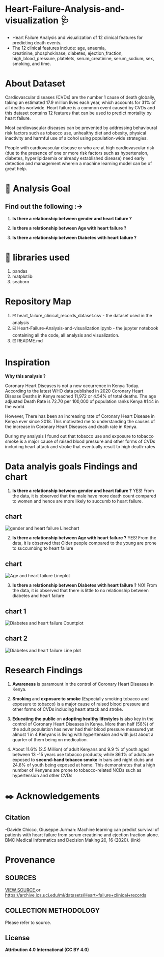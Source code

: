 # Heart-Failure-Analysis-and-visualization :stethoscope:
* Heart Failure Analysis and visualization of 12 clinical features for predicting death events.
* The 12 clinical features include: age, anaemia, creatinine_phosphokinase, diabetes, ejection_fraction, high_blood_pressure, platelets, serum_creatinine, serum_sodium, sex, smoking, and time. 

# About Dataset 
Cardiovascular diseases (CVDs) are the number 1 cause of death globally, taking an estimated 17.9 million lives each year, which accounts for 31% of all deaths worlwide.
Heart failure is a common event caused by CVDs and this dataset contains 12 features that can be used to predict mortality by heart failure.

Most cardiovascular diseases can be prevented by addressing behavioural risk factors such as tobacco use, unhealthy diet and obesity, physical inactivity and harmful use of alcohol using population-wide strategies.

People with cardiovascular disease or who are at high cardiovascular risk (due to the presence of one or more risk factors such as hypertension, diabetes, hyperlipidaemia or already established disease) need early detection and management wherein a machine learning model can be of great help.

# :dart: Analysis Goal 
## Find out the following :->

1. **Is there a relationship between gender and heart failure ?** 

2. **Is there a relationship between Age with heart failure ?** 

3. **Is there a relationship between Diabetes with heart failure ?**

# :toolbox: libraries used
1. pandas
2. matplotlib
3. seaborn


# Repository Map
1. :ballot_box_with_check: heart_failure_clinical_records_dataset.csv - the dataset used in the analysis
2. :ballot_box_with_check: Heart-Failure-Analysis-and-visualization.ipynb - the jupyter notebook containing all the code, all analysis and visualization. 
3. :ballot_box_with_check: README.md

# Inspiration
**Why this analysis ?**

Coronary Heart Diseases is not a new occurrence in Kenya Today.
According to the latest WHO data published in 2020 Coronary Heart Disease Deaths in Kenya reached 11,972 or 4.54% of total deaths. The age adjusted Death Rate is 72.70 per 100,000 of population ranks Kenya #144 in the world.

However, There has been an increasing rate of Coronary Heart Disease in Kenya ever since 2018. This motivated me to understanding the causes of the increase in Coronary Heart Diseases and death rate in Kenya.

During my analysis I found out that tobacco use and exposure to tobacco smoke is a major cause of raised blood pressure and other forms of CVDs including heart attack and stroke that eventually result to high death-rates  


# Data analyis goals Findings and chart
1. **Is there a relationship between gender and heart failure ?** YES! From the data, it is observed that the male have more death count compared to women and hence are more likely to succumb to heart failure.
## chart
![gender and heart failure Linechart](https://george.m.ndichu.ltd.co.ke/media/github/gender-death-rel%20count%20plot.png "Relationship between gender and heart failure Linechart")

2. **Is there a relationship between Age with heart failure ?** YES! From the data, it is observed that Older people compared to the young are prone to succumbing to heart failure
## chart
![Age and heart failure Lineplot](https://george.m.ndichu.ltd.co.ke/media/github/age-heart-failure-lineplot.png "Relationship between age and heart failure Line plot")

3. **Is there a relationship between Diabetes with heart failure ?** NO! From the data, it is observed that there is little to no relationship between diabetes and heart failure
## chart 1
![Diabetes and heart failure Countplot](https://george.m.ndichu.ltd.co.ke/media/github/diabetes-heart-failure-countplot.png "Relationship between Diabetes and heart failure Count plot")
 ## chart 2
![Diabetes and heart failure Line plot](https://george.m.ndichu.ltd.co.ke/media/github/diabetes-heart-failure-lineplot.png "Relationship between Diabetes and heart failure Line plot")

# Research Findings
1. **Awareness** is paramount in the control of Coronary Heart Diseases in Kenya.

2. **Smoking** and **exposure to smoke** (Especially smoking tobacco and exposure to tobacco) is a major cause of raised blood pressure and other forms of CVDs including heart attack and stroke.

3. **Educating the public** on **adopting healthy lifestyles** is also key in the control of Coronary Heart Diseases in Kenya. More than half (56%) of the adult population has never had their blood pressure measured yet almost 1 in 4 Kenyans is living with hypertension and with just about a quarter of them being on medication.

4. About 11.6% (2.5 Million) of adult Kenyans and 9.9 % of youth aged between 13 -15 years use tobacco products; while 86.1% of adults are exposed to **second-hand tobacco smoke** in bars and night clubs and 24.8% of youth being exposed at home. This demonstrates that a high number of Kenyans are prone to tobacco-related NCDs such as hypertension and other CVDs

# :black_nib: Acknowledgements
## Citation
-Davide Chicco, Giuseppe Jurman: Machine learning can predict survival of patients with heart failure from serum creatinine and ejection fraction alone. BMC Medical Informatics and Decision Making 20, 16 (2020). (link)

# Provenance
## SOURCES

[VIEW SOURCE ](https://archive.ics.uci.edu/ml/datasets/Heart+failure+clinical+records) or <https://archive.ics.uci.edu/ml/datasets/Heart+failure+clinical+records>

## COLLECTION METHODOLOGY
Please refer to source.

## License
**Attribution 4.0 International (CC BY 4.0)**
